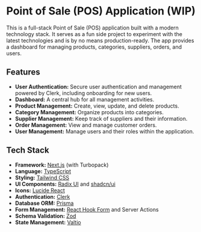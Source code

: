 # Point of Sale (POS) Application (WIP)

This is a full-stack Point of Sale (POS) application built with a modern technology stack. It serves as a fun side project to experiment with the latest technologies and is by no means production-ready. The app provides a dashboard for managing products, categories, suppliers, orders, and users.

## Features

- **User Authentication:** Secure user authentication and management powered by Clerk, including onboarding for new users.
- **Dashboard:** A central hub for all management activities.
- **Product Management:** Create, view, update, and delete products.
- **Category Management:** Organize products into categories.
- **Supplier Management:** Keep track of suppliers and their information.
- **Order Management:** View and manage customer orders.
- **User Management:** Manage users and their roles within the application.

## Tech Stack

- **Framework:** [Next.js](https://nextjs.org/) (with Turbopack)
- **Language:** [TypeScript](https://www.typescriptlang.org/)
- **Styling:** [Tailwind CSS](https://tailwindcss.com/)
- **UI Components:** [Radix UI](https://www.radix-ui.com/) and [shadcn/ui](https://ui.shadcn.com/)
- **Icons:** [Lucide React](https://lucide.dev/)
- **Authentication:** [Clerk](https://clerk.com/)
- **Database ORM:** [Prisma](https://www.prisma.io/)
- **Form Management:** [React Hook Form](https://react-hook-form.com/) and Server Actions
- **Schema Validation:** [Zod](https://zod.dev/)
- **State Management:** [Valtio](https://valtio.pmnd.rs/)
